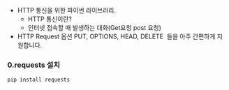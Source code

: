 - HTTP 통신을 위한 파이썬 라이브러리.
	- HTTP 통신이란?
	- 인터넷 접속할 때 발생하는 대화(Get요청 post 요청)
- HTTP Request 옵션 PUT, OPTIONS, HEAD, DELETE  들을 아주 간편하게 지원합니다.
### 0.requests 설치
```python
pip install requests
```


